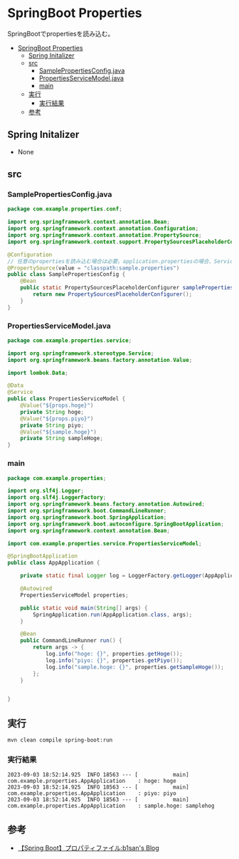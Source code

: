 # SpringBoot Properties

SpringBootでpropertiesを読み込む。

- [SpringBoot Properties](#springboot-properties)
  - [Spring Initalizer](#spring-initalizer)
  - [src](#src)
    - [SamplePropertiesConfig.java](#samplepropertiesconfigjava)
    - [PropertiesServiceModel.java](#propertiesservicemodeljava)
    - [main](#main)
  - [実行](#実行)
    - [実行結果](#実行結果)
  - [参考](#参考)


## Spring Initalizer

- None

## src

### SamplePropertiesConfig.java

```java
package com.example.properties.conf;

import org.springframework.context.annotation.Bean;
import org.springframework.context.annotation.Configuration;
import org.springframework.context.annotation.PropertySource;
import org.springframework.context.support.PropertySourcesPlaceholderConfigurer;

@Configuration
// 任意のpropertiesを読み込む場合は必要。application.propertiesの場合、Serviceがあれば読める。
@PropertySource(value = "classpath:sample.properties")
public class SamplePropertiesConfig {
    @Bean
    public static PropertySourcesPlaceholderConfigurer sampleProperties() {
        return new PropertySourcesPlaceholderConfigurer();
    }
}
```

### PropertiesServiceModel.java

``` java
package com.example.properties.service;

import org.springframework.stereotype.Service;
import org.springframework.beans.factory.annotation.Value;

import lombok.Data;

@Data
@Service
public class PropertiesServiceModel {
    @Value("${props.hoge}")
    private String hoge;
    @Value("${props.piyo}")
    private String piyo;
    @Value("${sample.hoge}")
    private String sampleHoge;
}

```

### main

``` java
package com.example.properties;

import org.slf4j.Logger;
import org.slf4j.LoggerFactory;
import org.springframework.beans.factory.annotation.Autowired;
import org.springframework.boot.CommandLineRunner;
import org.springframework.boot.SpringApplication;
import org.springframework.boot.autoconfigure.SpringBootApplication;
import org.springframework.context.annotation.Bean;

import com.example.properties.service.PropertiesServiceModel;

@SpringBootApplication
public class AppApplication {

    private static final Logger log = LoggerFactory.getLogger(AppApplication.class);

    @Autowired
    PropertiesServiceModel properties;

    public static void main(String[] args) {
        SpringApplication.run(AppApplication.class, args);
    }

    @Bean
    public CommandLineRunner run() {
        return args -> {
            log.info("hoge: {}", properties.getHoge());
            log.info("piyo: {}", properties.getPiyo());
            log.info("sample.hoge: {}", properties.getSampleHoge());
        };
    }


}

```

## 実行

``` bash
mvn clean compile spring-boot:run
```

### 実行結果

```
2023-09-03 18:52:14.925  INFO 18563 --- [           main] com.example.properties.AppApplication    : hoge: hoge
2023-09-03 18:52:14.925  INFO 18563 --- [           main] com.example.properties.AppApplication    : piyo: piyo
2023-09-03 18:52:14.925  INFO 18563 --- [           main] com.example.properties.AppApplication    : sample.hoge: samplehog

```

## 参考

- [【Spring Boot】プロパティファイル:b1san's Blog](https://b1san-blog.com/post/spring/spring-properties/)